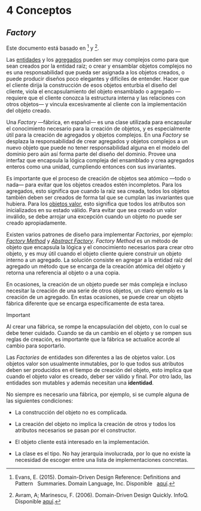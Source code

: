 # 4 Conceptos

## *Factory*

Este documento está basado en [^2] y [^1].

[^2]: Evans, E. (2015). Domain-Driven Design Reference: Definitions and Pattern
    Summaries. Domain Language, Inc. Disponible
    [aquí](https://www.domainlanguage.com/wp-content/uploads/2016/05/DDD_Reference_2015-03.pdf).

[^1]: Avram, A; Marinescu, F. (2006). Domain-Driven Design Quickly. InfoQ.
    Disponible
    [aquí](https://www.infoq.com/minibooks/domain-driven-design-quickly/).

Las [entidades](./2_8_Entity.md) y los [agregados](./2_8_Aggregate.md) pueden ser
muy complejos como para que sean creados por la entidad raíz; o crear y
ensamblar objetos complejos no es una responsabilidad que pueda ser asignada a
los objetos creados, o puede producir diseños poco elegantes y difíciles de
entender. Hacer que el cliente dirija la construcción de esos objetos enturbia
el diseño del cliente, viola el encapsulamiento del objeto ensamblado o agregado
—requiere que el cliente conozca la estructura interna y las relaciones con
otros objetos— y vincula excesivamente al cliente con la implementación del
objeto creado.

Una *Factory* —fábrica, en español— es una clase utilizada para encapsular el
conocimiento necesario para la creación de objetos, y es especialmente útil para
la creación de agregados y objetos complejos. En una *Factory* se desplaza la
responsabilidad de crear agregados y objetos complejos a un nuevo objeto que
puede no tener responsabilidad alguna en el modelo del dominio pero aún así
forma parte del diseño del dominio. Provee una interfaz que encapsula la lógica
compleja del ensamblado y crea agregados enteros como una unidad, cumpliendo
entonces con sus invariantes.

Es importante que el proceso de creación de objetos sea atómico —todo o nada—
para evitar que los objetos creados estén incompletos. Para los agregados, esto
significa que cuando la raíz sea creada, todos los objetos también deben ser
creados de forma tal que se cumplan las invariantes que hubiera. Para los
[objetos valor](./2_8_Value_Object.md), esto significa que todos los atributos son
inicializados en su estado válido. Para evitar que sea creado un valor inválido,
se debe arrojar una excepción cuando un objeto no puede ser creado
apropiadamente.

Existen varios patrones de diseño para implementar *Factories*, por ejemplo:
[*Factory Method*](https://refactoring.guru/design-patterns/factory-method) y
[*Abstract Factory*](https://refactoring.guru/design-patterns/abstract-factory).
*Factory Method* es un método de objeto que encapsula la lógica y el
conocimiento necesarios para crear otro objeto, y es muy útil cuando el objeto
cliente quiere construir un objeto interno a un agregado. La solución consiste
en agregar a la entidad raíz del agregado un método que se encarga de la
creación atómica del objeto y retorna una referencia al objeto o a una copia.

En ocasiones, la creación de un objeto puede ser más compleja e incluso
necesitar la creación de una serie de otros objetos, un claro ejemplo es la
creación de un agregado. En estas ocasiones, se puede crear un objeto fábrica
diferente que se encarga específicamente de esta tarea.

> [!IMPORTANT]
> Al crear una fábrica, se rompe la encapsulación del objeto, con lo cual se
> debe tener cuidado. Cuando se da un cambio en el objeto y se rompen sus reglas
> de creación, es importante que la fábrica se actualice acorde al cambio para
> soportarlo.

Las *Factories* de entidades son diferentes a las de objetos valor. Los objetos
valor son usualmente inmutables, por lo que todos sus atributos deben ser
producidos en el tiempo de creación del objeto, esto implica que cuando el
objeto valor es creado, deber ser válido y final. Por otro lado, las entidades
son mutables y además necesitan una **identidad**.

No siempre es necesario una fábrica, por ejemplo, si se cumple alguna de las
siguientes condiciones:

* La construcción del objeto no es complicada.

* La creación del objeto no implica la creación de otros y todos los atributos
  necesarios se pasan por el constructor.

* El objeto cliente está interesado en la implementación.

* La clase es el tipo. No hay jerarquía involucrada, por lo que no existe la
  necesidad de escoger entre una lista de implementaciones concretas.
